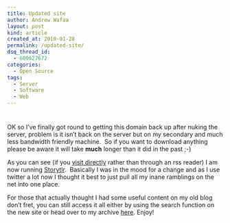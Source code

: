 ```yaml
---
title: Updated site
author: Andrew Wafaa
layout: post
kind: article
created_at: 2010-01-28
permalink: /updated-site/
dsq_thread_id:
  - 609627672
categories:
  - Open Source
tags:
  - Server
  - Software
  - Web
---
```

# 

OK so I’ve finally got round to getting this domain back up after nuking the server, problem is it isn’t back on the server but on my secondary and much less bandwidth friendly machine.  So if you want to download anything please be aware it will take **much** longer than it did in the past ;-)

As you can see (if you [visit directly][2] rather than through an rss reader) I am now running [Storytlr][3].  Basically I was in the mood for a change and as I use twitter a lot now I thought it best to just pull all my inane ramblings on the net into one place.

 [2]: http://www.wafaa.eu/ "European Wafaa"
 [3]: http://storytlr.googlecode.com/ "Storytlr's home page"

For those that actually thought I had some useful content on my old blog don’t fret, you can still access it all either by using the search function on the new site or head over to my archive [here][4]. Enjoy!

 [4]: http://archive.wafaa.eu/ "My archive of my old blog"
